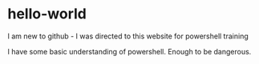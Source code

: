 # hello-world
I am new to github - I was directed to this website for powershell training

I have some basic understanding of powershell.  Enough to be dangerous. 

